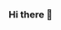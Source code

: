 ### Hi there 👋

<!--
**Hm-source/Hm-source** is a ✨ _special_ ✨ repository because its `README.md` (this file) appears on your GitHub profile.

umm..

